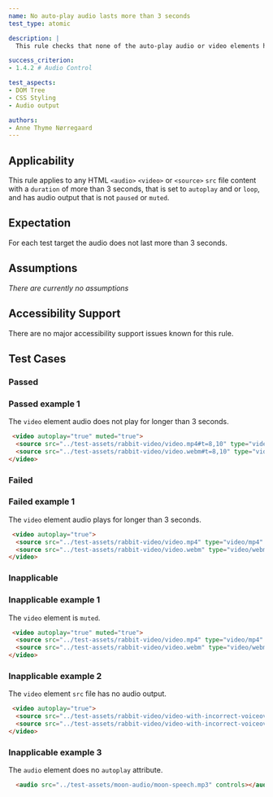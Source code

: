 ```yaml
---
name: No auto-play audio lasts more than 3 seconds
test_type: atomic

description: |
  This rule checks that none of the auto-play audio or video elements have audio that last more than 3 seconds.

success_criterion: 
- 1.4.2 # Audio Control

test_aspects:
- DOM Tree
- CSS Styling
- Audio output

authors:
- Anne Thyme Nørregaard
---
```


## Applicability

This rule applies to any HTML `<audio>` `<video>` or `<source>` `src` file content with a `duration` of more than 3 seconds, that is set to `autoplay` and or `loop`, and has audio output that is not `paused` or `muted`.

## Expectation

For each test target the audio does not last more than 3 seconds.
 
## Assumptions

*There are currently no assumptions*

## Accessibility Support

There are no major accessibility support issues known for this rule.

## Test Cases

### Passed

### Passed example 1

The `video` element audio does not play for longer than 3 seconds.

``` html
 <video autoplay="true" muted="true">
  <source src="../test-assets/rabbit-video/video.mp4#t=8,10" type="video/mp4" />
  <source src="../test-assets/rabbit-video/video.webm#t=8,10" type="video/webm" />
</video>
```

### Failed

### Failed example 1

The `video` element audio plays for longer than 3 seconds.

``` html
 <video autoplay="true">
  <source src="../test-assets/rabbit-video/video.mp4" type="video/mp4" />
  <source src="../test-assets/rabbit-video/video.webm" type="video/webm" />
</video>
```

### Inapplicable

### Inapplicable example 1

The `video` element is `muted`.

``` html
 <video autoplay="true" muted="true">
  <source src="../test-assets/rabbit-video/video.mp4" type="video/mp4" />
  <source src="../test-assets/rabbit-video/video.webm" type="video/webm" />
</video>
```

### Inapplicable example 2

The `video` element `src` file has no audio output.

``` html
 <video autoplay="true">
  <source src="../test-assets/rabbit-video/video-with-incorrect-voiceover.mp4" type="video/mp4" />
  <source src="../test-assets/rabbit-video/video-with-incorrect-voiceover.webm" type="video/webm" />
</video>
```

### Inapplicable example 3

The `audio` element does no `autoplay` attribute.

``` html
  <audio src="../test-assets/moon-audio/moon-speech.mp3" controls></audio>
```
